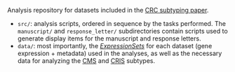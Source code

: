 Analysis repository for datasets included in the [CRC subtyping paper](https://www.ncbi.nlm.nih.gov/pubmed/30253799).

* `src/`: analysis scripts, ordered in sequence by the tasks performed. The `manuscript/` and `response_letter/` subdirectories contain scripts used to generate display items for the manuscript and response letters.
* `data/`: most importantly, the [*ExpressionSets*](https://www.bioconductor.org/packages/devel/bioc/vignettes/Biobase/inst/doc/ExpressionSetIntroduction.pdf) for each dataset (gene expression + metadata) used in the analyses, as well as the necessary data for analyzing the [CMS](https://www.ncbi.nlm.nih.gov/pubmed/26457759) and [CRIS](https://www.ncbi.nlm.nih.gov/pubmed/28561063) subtypes.